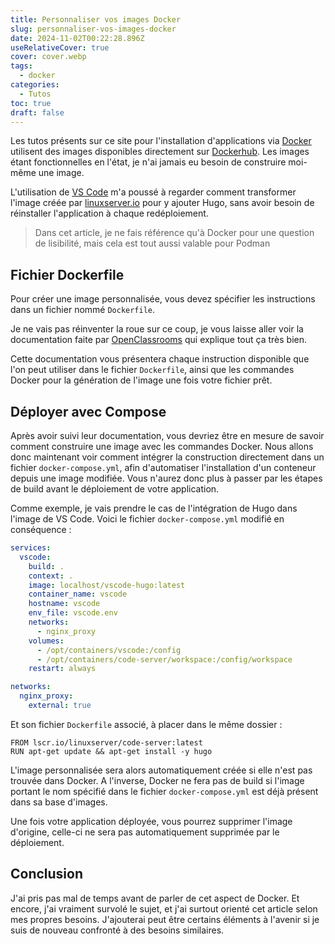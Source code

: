```yaml
---
title: Personnaliser vos images Docker
slug: personnaliser-vos-images-docker
date: 2024-11-02T00:22:28.896Z
useRelativeCover: true
cover: cover.webp
tags:
  - docker
categories:
  - Tutos
toc: true
draft: false
---
```


Les tutos présents sur ce site pour l'installation d'applications via [Docker](/posts/premiers-pas-avec-docker/) utilisent des images disponibles directement sur [Dockerhub](https://hub.docker.com/). Les images étant fonctionnelles en l'état, je n'ai jamais eu besoin de construire moi-même une image.

L'utilisation de [VS Code](/posts/visual-studio-code-dans-son-navigateur/) m'a poussé à regarder comment transformer l'image créée par [linuxserver.io](https://hub.docker.com/r/linuxserver/code-server) pour y ajouter Hugo, sans avoir besoin de réinstaller l'application à chaque redéploiement.

> Dans cet article, je ne fais référence qu'à Docker pour une question de lisibilité, mais cela est tout aussi valable pour Podman

## Fichier Dockerfile

Pour créer une image personnalisée, vous devez spécifier les instructions dans un fichier nommé `Dockerfile`. 

Je ne vais pas réinventer la roue sur ce coup, je vous laisse aller voir la documentation faite par [OpenClassrooms](https://openclassrooms.com/fr/courses/2035766-optimisez-votre-deploiement-en-creant-des-conteneurs-avec-docker/6211517-creez-votre-premier-dockerfile) qui explique tout ça très bien.

Cette documentation vous présentera chaque instruction disponible que l'on peut utiliser dans le fichier `Dockerfile`, ainsi que les commandes Docker pour la génération de l'image une fois votre fichier prêt.

## Déployer avec Compose

Après avoir suivi leur documentation, vous devriez être en mesure de savoir comment construire une image avec les commandes Docker. Nous allons donc maintenant voir comment intégrer la construction directement dans un fichier `docker-compose.yml`, afin d'automatiser l'installation d'un conteneur depuis une image modifiée. Vous n'aurez donc plus à passer par les étapes de build avant le déploiement de votre application.

Comme exemple, je vais prendre le cas de l'intégration de Hugo dans l'image de VS Code. Voici le fichier `docker-compose.yml` modifié en conséquence :

```yml
services:
  vscode:
    build: .
    context: .
    image: localhost/vscode-hugo:latest
    container_name: vscode
    hostname: vscode
    env_file: vscode.env
    networks:
      - nginx_proxy
    volumes:
      - /opt/containers/vscode:/config
      - /opt/containers/code-server/workspace:/config/workspace
    restart: always

networks:
  nginx_proxy:
    external: true
```

Et son fichier `Dockerfile` associé, à placer dans le même dossier :

```docker
FROM lscr.io/linuxserver/code-server:latest
RUN apt-get update && apt-get install -y hugo
```

L'image personnalisée sera alors automatiquement créée si elle n'est pas trouvée dans Docker. A l'inverse, Docker ne fera pas de build si l'image portant le nom spécifié dans le fichier `docker-compose.yml` est déjà présent dans sa base d'images.

Une fois votre application déployée, vous pourrez supprimer l'image d'origine, celle-ci ne sera pas automatiquement supprimée par le déploiement.

## Conclusion

J'ai pris pas mal de temps avant de parler de cet aspect de Docker. Et encore, j'ai vraiment survolé le sujet, et j'ai surtout orienté cet article selon mes propres besoins. J'ajouterai peut être certains éléments à l'avenir si je suis de nouveau confronté à des besoins similaires.
